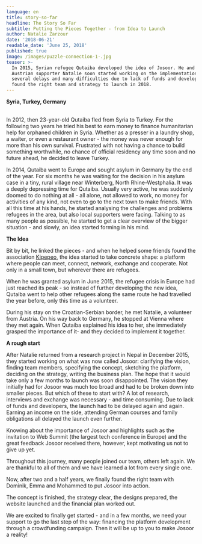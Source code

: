 ```yaml
---
language: en
title: story-so-far
headline: The Story So Far
subtitle: Putting the Pieces Together - from Idea to Launch
author: Natalie Zarzour
date: '2018-06-21'
readable_date: 'June 25, 2018'
published: true
image: /images/puzzle-connection-1-.jpg
teaser: >-
  In 2015, Syrian refugee Qutaiba developed the idea of ​​Josoor. He and
  Austrian supporter Natalie soon started working on the implementation. After
  several delays and many difficulties due to lack of funds and developers they
  found the right team and strategy to launch in 2018.
---
```

**Syria, Turkey, Germany**

\
In  2012, then 23-year-old Qutaiba fled from Syria to Turkey. For the following two years he tried his best to earn money to finance humanitarian help for orphaned children in Syria. Whether as a presser in a laundry shop, a waiter, or even a restaurant owner - the money was never enough for more than his own survival. Frustrated with not having a chance to build something worthwhile, no chance of official residency any time soon and no future ahead, he decided to leave Turkey. 

In 2014, Qutaiba went to Europe and sought asylum in Germany by the end of the year. For six months he was waiting for the decision in his asylum case in a tiny, rural village near Winterberg, North Rhine-Westphalia. It was a deeply depressing time for Qutaiba. Usually very active, he was suddenly doomed to do nothing at all - all alone, not allowed to work, no money for activities of any kind, not even to go to the next town to make friends. With all this time at his hands, he started analysing the challenges and problems refugees in the area, but also local supporters were facing. Talking to as many people as possible, he started to get a clear overview of the bigger situation - and slowly, an idea started forming in his mind. 

**The Idea**

Bit by bit, he linked the pieces - and when he helped some friends found the association [Kipepeo](http://wandlungsraeume-winterberg.de/about-foundation/), the idea started to take concrete shape: a platform where people can meet, connect, network, exchange and cooperate. Not only in a small town, but wherever there are refugees.

When he was granted asylum in June 2015, the refugee crisis in Europe had just reached its peak - so instead of further developing the new idea, Qutaiba went to help other refugees along the same route he had travelled the year before, only this time as a volunteer.

During his stay on the Croatian-Serbian border, he met Natalie, a volunteer from Austria. On his way back to Germany, he stopped at Vienna where they met again. When Qutaiba explained his idea to her, she immediately grasped the importance of it- and they decided to implement it together.

**A rough start**

After Natalie returned from a research project in Nepal in December 2015, they started working on what was now called Josoor: clarifying the vision, ​​finding team members, specifying the concept, sketching the platform, deciding on the strategy, writing the business plan. The hope that it would take only a few months to launch was soon disappointed. The vision they initially had for Josoor was much too broad and had to be broken down into smaller pieces. But which of these to start with? A lot of research, interviews and exchange was necessary - and time consuming.  Due to lack of funds and developers, the launch had to be delayed again and again. Earning an income on the side, attending German courses and family obligations all delayed the launch even further.

Knowing about the importance of Josoor and highlights such as the invitation to Web Summit (the largest tech conference in Europe) and the great feedback Josoor received there, however, kept motivating us not to give up yet.

Throughout this journey, many people joined our team, others left again. We are thankful to all of them and we have learned a lot from every single one. 

Now, after two and a half years, we finally found the right team with Dominik, Emma and Mohammed to put Josoor into action.

The concept is finished, the strategy clear, the designs prepared, the website launched and the financial plan worked out.

We are excited to finally get started - and in a few months, we need your support to go the last step of the way: financing the platform development through a crowdfunding campaign. Then it will be up to you to make Josoor a reality!
